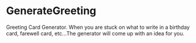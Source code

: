 # GenerateGreeting
Greeting Card Generator. When you are stuck on what to write in a birthday card, farewell card, etc...The generator will come up with an idea for you.
